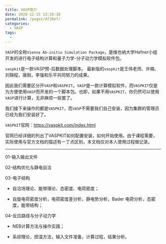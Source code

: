 ```yaml
---
title: VASP简介
date: 2020-12-15 13:28:10
permalink: /pages/df30ef/
categories: 
  - VASP
tags: 
  - 
---
```


`VASP`的全称`Vienna Ab-initio Simulation Package`，是维也纳大学Hafner小组开发的进行电子结构计算和量子力学-分子动力学模拟软件包。

`vaspkit`是一款VASP预-后数据处理脚本。 最新版的`vaspkit`是王伟老师、许楠、刘锦程，唐刚，李强和乐平共同努力的成果。

因此我们需要区分开`VASP`和`VASPKIT`。`VASP`是一款计算模拟软件，而`VASPKIT`仅是为方便使用`VASP`而开发的一个脚本包。也即，如果不用`VASPKIT`，你仍然可以使用`VASP`进行计算，无非麻烦一些罢了。

我们接下来操作的都是`VASPKIT`，而`VASP`不需要我们自己安装，因为集群的管理员已经为我们安装好了。

`VASPKIT`官网：https://vaspkit.com/index.html

官网已经详细的列出了VASPKIT如何配置安装，如何开始使用。由于课程需要，实际使用与官方文档的描述有一丁点区别，本文档仅对本人使用过程做记录。




---

01-输入输出文件

02-结构优化与静电自洽

03-电子结构

- 自洽场理论、能带理论、态密度、电荷密度；
  
- 自旋电荷密度分析，电荷密度差分析，静电势分析，Bader 电荷分析，态密度，能带结构；

04-反应路径与分子动力学

- NEB计算方法与操作实践；
  
- 系综理论，控温方法，输入文件准备，计算过程，结果分析。
